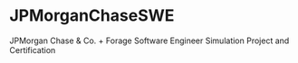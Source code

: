 # JPMorganChaseSWE
JPMorgan Chase &amp; Co. + Forage Software Engineer Simulation Project and Certification
